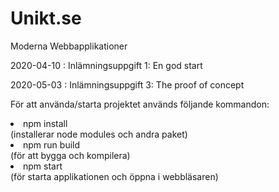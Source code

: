 # Unikt.se

Moderna Webbapplikationer

2020-04-10 : Inlämningsuppgift 1: En god start

2020-05-03 : Inlämningsuppgift 3: The proof of concept


För att använda/starta projektet används följande kommandon:

<li>npm install</li> (installerar node modules och andra paket)
<li>npm run build</li> (för att bygga och kompilera)
<li>npm start</li> (för starta applikationen och öppna i webbläsaren)
